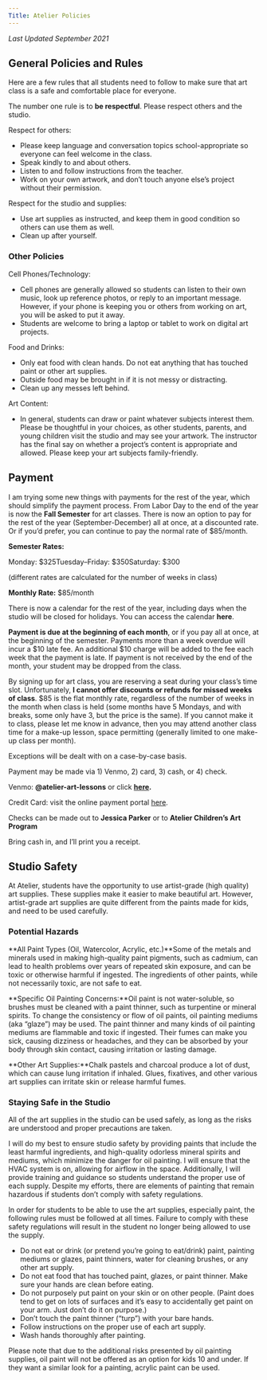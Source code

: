 ```yaml
---
Title: Atelier Policies
---
```


*Last Updated September 2021*

## **General Policies and Rules**

Here are a few rules that all students need to follow to make sure that art class is a safe and comfortable place for everyone.

The number one rule is to **be respectful**. Please respect others and the studio.

Respect for others:

- Please keep language and conversation topics school-appropriate so everyone can feel welcome in the class.
- Speak kindly to and about others.
- Listen to and follow instructions from the teacher.
- Work on your own artwork, and don’t touch anyone else’s project without their permission.

Respect for the studio and supplies:

- Use art supplies as instructed, and keep them in good condition so others can use them as well.
- Clean up after yourself.

### **Other Policies**

Cell Phones/Technology:

- Cell phones are generally allowed so students can listen to their own music, look up reference photos, or reply to an important message. However, if your phone is keeping you or others from working on art, you will be asked to put it away.
- Students are welcome to bring a laptop or tablet to work on digital art projects.

Food and Drinks:

- Only eat food with clean hands. Do not eat anything that has touched paint or other art supplies.
- Outside food may be brought in if it is not messy or distracting.
- Clean up any messes left behind.

Art Content:

- In general, students can draw or paint whatever subjects interest them. Please be thoughtful in your choices, as other students, parents, and young children visit the studio and may see your artwork. The instructor has the final say on whether a project’s content is appropriate and allowed. Please keep your art subjects family-friendly.

## **Payment**

I am trying some new things with payments for the rest of the year, which should simplify the payment process. From Labor Day to the end of the year is now the **Fall Semester** for art classes. There is now an option to pay for the rest of the year (September-December) all at once, at a discounted rate. Or if you’d prefer, you can continue to pay the normal rate of $85/month.

**Semester Rates:**

Monday: $325Tuesday–Friday: $350Saturday: $300

(different rates are calculated for the number of weeks in class)

**Monthly Rate:** $85/month

There is now a calendar for the rest of the year, including days when the studio will be closed for holidays. You can access the calendar **here**.

**Payment is due at the beginning of each month**, or if you pay all at once, at the beginning of the semester. Payments more than a week overdue will incur a $10 late fee. An additional $10 charge will be added to the fee each week that the payment is late. If payment is not received by the end of the month, your student may be dropped from the class.

By signing up for art class, you are reserving a seat during your class’s time slot. Unfortunately, **I cannot offer discounts or refunds for missed weeks of class**. $85 is the flat monthly rate, regardless of the number of weeks in the month when class is held (some months have 5 Mondays, and with breaks, some only have 3, but the price is the same). If you cannot make it to class, please let me know in advance, then you may attend another class time for a make-up lesson, space permitting (generally limited to one make-up class per month).

Exceptions will be dealt with on a case-by-case basis.

Payment may be made via 1) Venmo, 2) card, 3) cash, or 4) check.

Venmo: **@atelier-art-lessons** or click **[here](https://payments.atelierartlessons.com/category/atelier-style-lessons/).**

Credit Card: visit the online payment portal [here](https://atelierartlessons.com/policies/payments.atelierartlessons.com).

Checks can be made out to **Jessica Parker** or to **Atelier Children’s Art Program**

Bring cash in, and I’ll print you a receipt.

## **Studio Safety**

At Atelier, students have the opportunity to use artist-grade (high quality) art supplies. These supplies make it easier to make beautiful art. However, artist-grade art supplies are quite different from the paints made for kids, and need to be used carefully.

### **Potential Hazards**

**All Paint Types (Oil, Watercolor, Acrylic, etc.)**Some of the metals and minerals used in making high-quality paint pigments, such as cadmium, can lead to health problems over years of repeated skin exposure, and can be toxic or otherwise harmful if ingested. The ingredients of other paints, while not necessarily toxic, are not safe to eat.

**Specific Oil Painting Concerns:**Oil paint is not water-soluble, so brushes must be cleaned with a paint thinner, such as turpentine or mineral spirits. To change the consistency or flow of oil paints, oil painting mediums (aka “glaze”) may be used. The paint thinner and many kinds of oil painting mediums are flammable and toxic if ingested. Their fumes can make you sick, causing dizziness or headaches, and they can be absorbed by your body through skin contact, causing irritation or lasting damage.

**Other Art Supplies:**Chalk pastels and charcoal produce a lot of dust, which can cause lung irritation if inhaled. Glues, fixatives, and other various art supplies can irritate skin or release harmful fumes.

### **Staying Safe in the Studio**

All of the art supplies in the studio can be used safely, as long as the risks are understood and proper precautions are taken.

I will do my best to ensure studio safety by providing paints that include the least harmful ingredients, and high-quality odorless mineral spirits and mediums, which minimize the danger for oil painting. I will ensure that the HVAC system is on, allowing for airflow in the space. Additionally, I will provide training and guidance so students understand the proper use of each supply. Despite my efforts, there are elements of painting that remain hazardous if students don’t comply with safety regulations.

In order for students to be able to use the art supplies, especially paint, the following rules must be followed at all times. Failure to comply with these safety regulations will result in the student no longer being allowed to use the supply.

- Do not eat or drink (or pretend you’re going to eat/drink) paint, painting mediums or glazes, paint thinners, water for cleaning brushes, or any other art supply.
- Do not eat food that has touched paint, glazes, or paint thinner. Make sure your hands are clean before eating.
- Do not purposely put paint on your skin or on other people. (Paint does tend to get on lots of surfaces and it’s easy to accidentally get paint on your arm. Just don’t do it on purpose.)
- Don’t touch the paint thinner (“turp”) with your bare hands.
- Follow instructions on the proper use of each art supply.
- Wash hands thoroughly after painting.

Please note that due to the additional risks presented by oil painting supplies, oil paint will not be offered as an option for kids 10 and under. If they want a similar look for a painting, acrylic paint can be used.